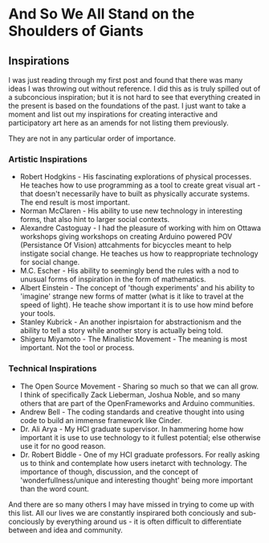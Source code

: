 # And So We All Stand on the Shoulders of Giants #

## Inspirations ##

I was just reading through my first post and found that there was many ideas I was throwing out without reference. I did this as is truly spilled out of a subconcious inspiration; but it is not hard to see that everything created in the present is based on the foundations of the past. I just want to take a moment and list out my inspirations for creating interactive and participatory art here as an amends for not listing them previously.

They are not in any particular order of importance.

### Artistic Inspirations ###
- Robert Hodgkins - His fascinating explorations of physical processes. He teaches how to use programming as a tool to create great visual art - that doesn't necessarily have to built as physically accurate systems. The end result is most important.
- Norman McClaren - His ability to use new technology in interesting forms, that also hint to larger social contexts.
- Alexandre Castoguay - I had the pleasure of working with him on Ottawa workshops giving workshops on creating Arduino powered POV (Persistance Of Vision) attcahments for bicyccles meant to help instigate social change. He teaches us how to reappropriate technology for social change.
- M.C. Escher - His ability to seemingly bend the rules with a nod to unusual forms of inspiration in the form of mathematics.
- Albert Einstein - The concept of 'though experiments' and his ability to 'imagine' strange new forms of matter (what is it like to travel at the speed of light). He teache show important it is to use how mind before your tools.
- Stanley Kubrick - An another inpisrtaion for abstractionism and the ability to tell a story while another story is actually being told.
- Shigeru Miyamoto - 
The Minalistic Movement - The meaning is most important. Not the tool or process.

### Technical Inspirations ###
- The Open Source Movement - Sharing so much so that we can all grow. I think of specifically Zack Lieberman, Joshua Noble, and so many others that are part of the OpenFrameworks and Arduino communities.
- Andrew Bell - The coding standards and creative thought into using code to build an immense framework like Cinder.
- Dr. Ali Arya - My HCI graduate supervisor. In hammering home how important it is use to use technology to it fullest potential; else otherwise use it for no good reason.
- Dr. Robert Biddle - One of my HCI graduate professors. For really asking us to think and contemplate how users inetarct with technology. The importance of though, discussion, and the concept of 'wonderfullness/unique and interesting thought' being more important than the word count.

And there are so many others I may have missed in trying to come up with this list. All our lives we are constantly inspirared both conciously and sub-conciously by everything around us - it is often difficult to differentiate between and idea and community. 


